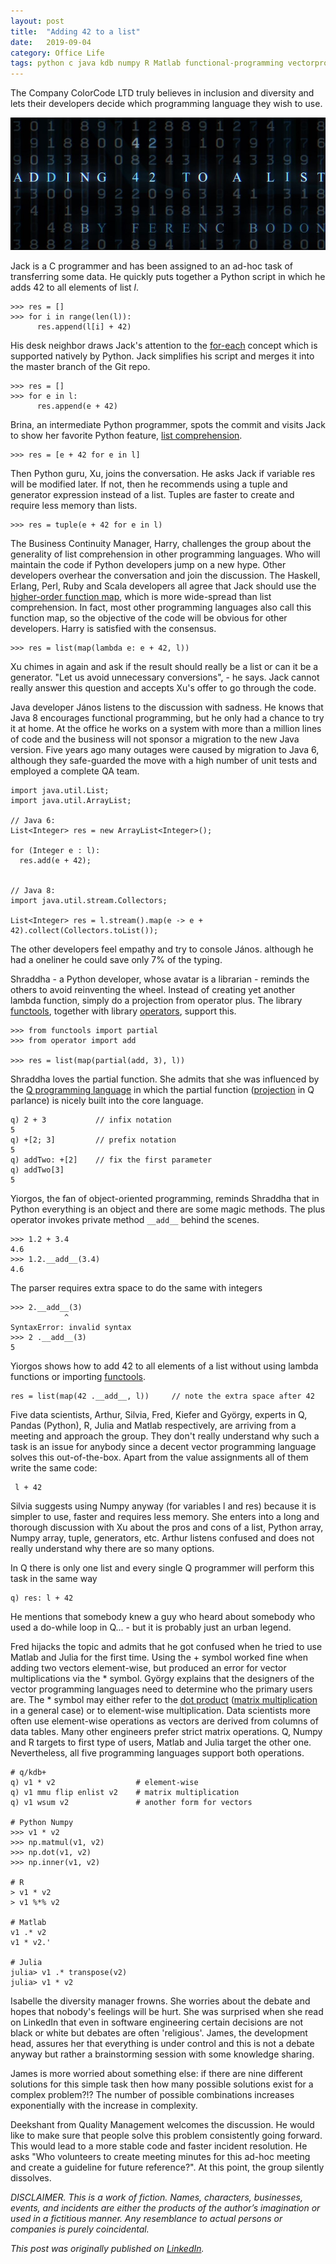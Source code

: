 ```yaml
---
layout: post
title:  "Adding 42 to a list"
date:   2019-09-04
category: Office Life
tags: python c java kdb numpy R Matlab functional-programming vectorprogramming
---
```


The Company ColorCode LTD truly believes in inclusion and diversity and lets their developers decide which programming language they wish to use.

![Adding 42 to a list](/assets/fortytwo/cover_dev_to.jpg)


Jack is a C programmer and has been assigned to an ad-hoc task of transferring some data. He quickly puts together a Python script in which he adds 42 to all elements of list _l_.

```
>>> res = []
>>> for i in range(len(l)):
      res.append(l[i] + 42)
```

His desk neighbor draws Jack's attention to the [for-each](https://docs.python.org/3/tutorial/controlflow.html#for-statements) concept which is supported natively by Python. Jack simplifies his script and merges it into the master branch of the Git repo.

```
>>> res = []
>>> for e in l:
      res.append(e + 42)
```

Brina, an intermediate Python programmer, spots the commit and visits Jack to show her favorite Python feature, [list comprehension](https://docs.python.org/3/tutorial/datastructures.html#list-comprehensions).

```
>>> res = [e + 42 for e in l]
```
Then Python guru, Xu, joins the conversation. He asks Jack if variable res will be modified later. If not, then he recommends using a tuple and generator expression instead of a list. Tuples are faster to create and require less memory than lists.

```
>>> res = tuple(e + 42 for e in l)
```

The Business Continuity Manager, Harry, challenges the group about the generality of list comprehension in other programming languages. Who will maintain the code if Python developers jump on a new hype. Other developers overhear the conversation and join the discussion. The Haskell, Erlang, Perl, Ruby and Scala developers all agree that Jack should use the [higher-order function map](https://en.wikipedia.org/wiki/Map_(higher-order_function)), which is more wide-spread than list comprehension. In fact, most other programming languages also call this function map, so the objective of the code will be obvious for other developers. Harry is satisfied with the consensus.

```
>>> res = list(map(lambda e: e + 42, l))
```

Xu chimes in again and ask if the result should really be a list or can it be a generator. "Let us avoid unnecessary conversions", - he says. Jack cannot really answer this question and accepts Xu's offer to go through the code.

Java developer János listens to the discussion with sadness. He knows that Java 8 encourages functional programming, but he only had a chance to try it at home. At the office he works on a system with more than a million lines of code and the business will not sponsor a migration to the new Java version. Five years ago many outages were caused by migration to Java 6, although they safe-guarded the move with a high number of unit tests and employed a complete QA team.

```
import java.util.List;
import java.util.ArrayList;

// Java 6:
List<Integer> res = new ArrayList<Integer>();

for (Integer e : l):
  res.add(e + 42);


// Java 8:
import java.util.stream.Collectors;

List<Integer> res = l.stream().map(e -> e + 42).collect(Collectors.toList());
```

The other developers feel empathy and try to console János. although he had a oneliner he could save only 7% of the typing.

Shraddha - a Python developer, whose avatar is a librarian - reminds the others to avoid reinventing the wheel. Instead of creating yet another lambda function, simply do a projection from operator plus. The library [functools](https://docs.python.org/3/library/functools.html#partial-objects), together with library [operators](https://docs.python.org/3/library/operator.html), support this.

```
>>> from functools import partial
>>> from operator import add

>>> res = list(map(partial(add, 3), l))
```

Shraddha loves the partial function. She admits that she was influenced by the [Q programming language](https://code.kx.com/q4m3/) in which the partial function ([projection](https://code.kx.com/q4m3/6_Functions/#64-projection) in Q parlance) is nicely built into the core language.

```
q) 2 + 3           // infix notation
5
q) +[2; 3]         // prefix notation
5
q) addTwo: +[2]    // fix the first parameter
q) addTwo[3]
5
```

Yiorgos, the fan of object-oriented programming, reminds Shraddha that in Python everything is an object and there are some magic methods. The plus operator invokes private method `__add__` behind the scenes.

```
>>> 1.2 + 3.4
4.6
>>> 1.2.__add__(3.4)
4.6
```

The parser requires extra space to do the same with integers

```
>>> 2.__add__(3)
            ^
SyntaxError: invalid syntax
>>> 2 .__add__(3)
5
```

Yiorgos shows how to add 42 to all elements of a list without using lambda functions or importing [functools](https://docs.python.org/3/library/functools.html).

```
res = list(map(42 .__add__, l))     // note the extra space after 42
```

Five data scientists, Arthur, Silvia, Fred, Kiefer and György, experts in Q, Pandas (Python), R, Julia and Matlab respectively, are arriving from a meeting and approach the group. They don't really understand why such a task is an issue for anybody since a decent vector programming language solves this out-of-the-box. Apart from the value assignments all of them write the same code:
```
 l + 42
```

Silvia suggests using Numpy anyway (for variables l and res) because it is simpler to use, faster and requires less memory. She enters into a long and thorough discussion with Xu about the pros and cons of a list, Python array, Numpy array, tuple, generators, etc. Arthur listens confused and does not really understand why there are so many options.

In Q there is only one list and every single Q programmer will perform this task in the same way

```
q) res: l + 42
```
He mentions that somebody knew a guy who heard about somebody who used a do-while loop in Q... - but it is probably just an urban legend.

Fred hijacks the topic and admits that he got confused when he tried to use Matlab and Julia for the first time. Using the + symbol worked fine when adding two vectors element-wise, but produced an error for vector multiplications via the * symbol. György explains that the designers of the vector programming languages need to determine who the primary users are. The * symbol may either refer to the [dot product](https://en.wikipedia.org/wiki/Dot_product) ([matrix multiplication](https://en.wikipedia.org/wiki/Matrix_multiplication) in a general case) or to element-wise multiplication. Data scientists more often use element-wise operations as vectors are derived from columns of data tables. Many other engineers prefer strict matrix operations. Q, Numpy and R targets to first type of users, Matlab and Julia target the other one. Nevertheless, all five programming languages support both operations.

```
# q/kdb+
q) v1 * v2                  # element-wise
q) v1 mmu flip enlist v2    # matrix multiplication
q) v1 wsum v2               # another form for vectors

# Python Numpy
>>> v1 * v2
>>> np.matmul(v1, v2)
>>> np.dot(v1, v2)
>>> np.inner(v1, v2)

# R
> v1 * v2
> v1 %*% v2

# Matlab
v1 .* v2
v1 * v2.'

# Julia
julia> v1 .* transpose(v2)
julia> v1 * v2
```

Isabelle the diversity manager frowns. She worries about the debate and hopes that nobody's feelings will be hurt. She was surprised when she read on LinkedIn that even in software engineering certain decisions are not black or white but debates are often 'religious'. James, the development head, assures her that everything is under control and this is not a debate anyway but rather a brainstorming session with some knowledge sharing.

James is more worried about something else: if there are nine different solutions for this simple task then how many possible solutions exist for a complex problem?!? The number of possible combinations increases exponentially with the increase in complexity.

Deekshant from Quality Management welcomes the discussion. He would like to make sure that people solve this problem consistently going forward. This would lead to a more stable code and faster incident resolution. He asks "Who volunteers to create meeting minutes for this ad-hoc meeting and create a guideline for future reference?". At this point, the group silently dissolves.


_DISCLAIMER. This is a work of fiction. Names, characters, businesses, events, and incidents are either the products of the author’s imagination or used in a fictitious manner. Any resemblance to actual persons or companies is purely coincidental._

_This post was originally published on [LinkedIn](https://www.linkedin.com/pulse/adding-42-list-ferenc-bodon-ph-d-/)._